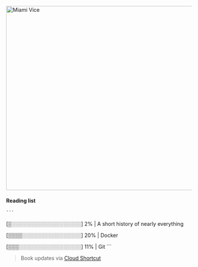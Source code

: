 [<img src="https://media.giphy.com/media/l0IsIMQkVZ0UK1Q7C/giphy.gif" alt="Miami Vice" width="800" height="500">](https://www.youtube.com/watch?v=-aMCzRj3Syg)

  #### Reading list

    ```
  [▒░░░░░░░░░░░░░░░░░░░] 2% | A short history of nearly everything
    
  [▒▒▒▒░░░░░░░░░░░░░░░░] 20% | Docker
    
  [▒▒▒░░░░░░░░░░░░░░░░░] 11% | Git
    ```

  > Book updates via [Cloud Shortcut](https://github.com/saschazengler/progress_bar_shortcut)
    